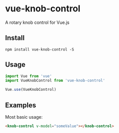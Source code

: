 # vue-knob-control
A rotary knob control for Vue.js

## Install
```shell
npm install vue-knob-control -S
```

## Usage

```javascript
import Vue from 'vue'
import VueKnobControl from 'vue-knob-control'

Vue.use(VueKnobControl)
```

## Examples

Most basic usage:
```html
<knob-control v-model="someValue"></knob-control>
```


